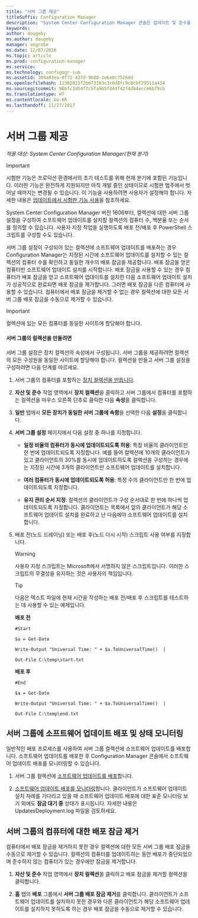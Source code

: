 ```yaml
---
title: "서버 그룹 제공"
titleSuffix: Configuration Manager
description: "System Center Configuration Manager 콘솔은 업데이트 및 준수를 모니터링하기 위해 경고 및 상태를 제공합니다."
keywords: 
author: dougeby
ms.author: dougeby
manager: angrobe
ms.date: 12/07/2016
ms.topic: article
ms.prod: configuration-manager
ms.service: 
ms.technology: configmgr-sum
ms.assetid: 304a83ea-0f72-437d-9688-2e6e0c7526dd
ms.openlocfilehash: 12382015f2b673103c3c0d8fc9c0cbf29511a434
ms.sourcegitcommit: 986fc2d54f7c5fa965fd4df42f4db4ecce6b79cb
ms.translationtype: HT
ms.contentlocale: ko-KR
ms.lasthandoff: 11/17/2017
---
```

# <a name="service-a-server-group"></a>서버 그룹 제공

*적용 대상: System Center Configuration Manager(현재 분기)*

>[!IMPORTANT]
>시험판 기능은 프로덕션 환경에서의 초기 테스트를 위해 현재 분기에 포함된 기능입니다. 이러한 기능은 완전하게 지원되지만 아직 개발 중인 상태이므로 시험판 범주에서 벗어날 때까지는 변경될 수 있습니다. 이 기능을 사용하려면 사용자가 설정해야 합니다. 자세한 내용은 [업데이트에서 시험판 기능 사용](https://docs.microsoft.com/sccm/core/servers/manage/install-in-console-updates#bkmk_prerelease)을 참조하세요.

System Center Configuration Manager 버전 1606부터, 컬렉션에 대한 서버 그룹 설정을 구성하여 소프트웨어 업데이트를 설치할 컬렉션의 컴퓨터 수, 백분율 또는 순서를 정의할 수 있습니다. 사용자 지정 작업을 실행하도록 배포 전/배포 후 PowerShell 스크립트를 구성할 수도 있습니다.

서버 그룹 설정이 구성되어 있는 컬렉션에 소프트웨어 업데이트를 배포하는 경우 Configuration Manager는 지정된 시간에 소프트웨어 업데이트를 설치할 수 있는 컬렉션의 컴퓨터 수를 확인하고 동일한 개수의 배포 잠금을 제공합니다. 배포 잠금을 얻은 컴퓨터만 소프트웨어 업데이트 설치를 시작합니다. 배포 잠금을 사용할 수 있는 경우 컴퓨터가 배포 잠금을 얻고 소프트웨어 업데이트를 설치한 다음 소프트웨어 업데이트 설치가 성공적으로 완료되면 배포 잠금을 제거합니다. 그러면 배포 잠금을 다른 컴퓨터에 사용할 수 있습니다. 컴퓨터에서 배포 잠금을 제거할 수 없는 경우 컬렉션에 대한 모든 서버 그룹 배포 잠금을 수동으로 제거할 수 있습니다.

>[!IMPORTANT]
>컬렉션에 있는 모든 컴퓨터를 동일한 사이트에 할당해야 합니다.

#### <a name="to-create-a-collection-for-a-server-group"></a>서버 그룹의 컬렉션을 만들려면  
서버 그룹 설정은 장치 컬렉션의 속성에서 구성됩니다. 서버 그룹을 제공하려면 컬렉션의 모든 구성원을 동일한 사이트에 할당해야 합니다. 컬렉션을 만들고 서버 그룹 설정을 구성하려면 다음 단계를 따르세요.
1.  서버 그룹의 컴퓨터를 포함하는 [장치 컬렉션을 만듭니다](../../core/clients/manage/collections/create-collections.md).  

2.  **자산 및 준수** 작업 영역에서 **장치 컬렉션**을 클릭하고 서버 그룹에서 컴퓨터를 포함하는 컬렉션을 마우스 오른쪽 단추로 클릭한 다음 **속성**을 클릭합니다.  

3.  **일반** 탭에서 **모든 장치가 동일한 서버 그룹에 속함**을 선택한 다음 **설정**을 클릭합니다.  

4.  **서버 그룹 설정** 페이지에서 다음 설정 중 하나를 지정합니다.  

    -   **일정 비율의 컴퓨터가 동시에 업데이트되도록 허용**: 특정 비율의 클라이언트만 한 번에 업데이트되도록 지정합니다. 예를 들어 컬렉션에 10개의 클라이언트가 있고 클라이언트의 30%를 동시에 업데이트하도록 컬렉션을 구성하는 경우에는 지정된 시간에 3개의 클라이언트만 소프트웨어 업데이트를 설치합니다.  

    -   **여러 컴퓨터가 동시에 업데이트되도록 허용**: 특정 수의 클라이언트만 한 번에 업데이트되도록 지정합니다.  

    -   **유지 관리 순서 지정**: 컬렉션의 클라이언트가 구성 순서대로 한 번에 하나씩 업데이트되도록 지정합니다. 클라이언트는 목록에서 앞의 클라이언트가 해당 소프트웨어 업데이트 설치를 완료하고 난 다음에야 소프트웨어 업데이트를 설치합니다.  

5.  배포 전(노드 드레이닝) 또는 배포 후(노드 다시 시작) 스크립트 사용 여부를 지정합니다.  

    > [!WARNING]
    > 사용자 지정 스크립트는 Microsoft에서 서명하지 않은 스크립트입니다. 이러한 스크립트의 무결성을 유지하는 것은 사용자의 책임입니다.

    > [!TIP]  
    > 다음은 텍스트 파일에 현재 시간을 작성하는 배포 전/배포 후 스크립트를 테스트하는 데 사용할 수 있는 예제입니다.  
    >   
    >  **배포 전**  
    >   
    >  `#Start`  
    >   
    >  `$a = Get-Date`  
    >   
    >  `Write-Output "Universal Time: " + $a.ToUniversalTime()  |`  
    >   
    >  `Out-File C:\temp\start.txt`  
    >   
    >  **배포 후**  
    >   
    >  `#End`  
    >   
    >  `$a = Get-Date`  
    >   
    >  `Write-Output "Universal Time: " + $a.ToUniversalTime()  |`  
    >   
    >  `Out-File C:\temp\end.txt`  

## <a name="deploy-software-updates-to-the-server-group-and-monitor-status"></a>서버 그룹에 소프트웨어 업데이트 배포 및 상태 모니터링  
일반적인 배포 프로세스를 사용하여 서버 그룹 컬렉션에 소프트웨어 업데이트를 배포합니다. 소프트웨어 업데이트를 배포한 후 Configuration Manager 콘솔에서 소프트웨어 업데이트 배포를 모니터링할 수 있습니다.
1.  서버 그룹 컬렉션에 [소프트웨어 업데이트를 배포](manually-deploy-software-updates.md)합니다.   

2.  [소프트웨어 업데이트 배포를 모니터링](monitor-software-updates.md)합니다. 클라이언트가 소프트웨어 업데이트 설치 차례를 기다리고 있을 때 소프트웨어 업데이트 배포에 대한 표준 모니터링 보기 외에도 **잠금 대기 중** 상태가 표시됩니다. 자세한 내용은 UpdatesDeployment.log 파일을 검토하세요.


## <a name="clear-the-deployment-locks-for-computers-in-a-server-group"></a>서버 그룹의 컴퓨터에 대한 배포 잠금 제거  
컴퓨터에서 배포 잠금을 제거하지 못한 경우 컬렉션에 대한 모든 서버 그룹 배포 잠금을 수동으로 제거할 수 있습니다. 컬렉션의 컴퓨터를 업데이트하는 동안 배포가 중단되었으며 준수하지 않는 컴퓨터가 있는 경우에만 잠금을 제거합니다.  
1.  **자산 및 준수** 작업 영역에서 **장치 컬렉션**을 클릭하고 배포 잠금을 제거할 컬렉션을 클릭합니다.  

2.  **홈** 탭의 **배포** 그룹에서 **서버 그룹 배포 잠금 제거**를 클릭합니다. 클라이언트가 소프트웨어 업데이트를 설치하지 못한 경우와 다른 클라이언트가 해당 소프트웨어 업데이트를 설치하지 못하도록 하는 경우 배포 잠금을 수동으로 제거할 수 있습니다.  
